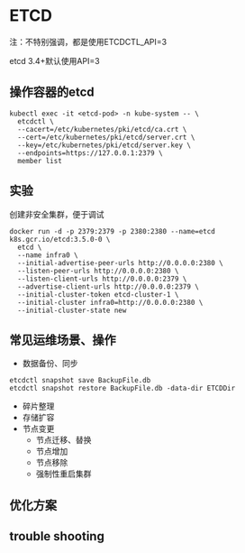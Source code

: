 # ETCD

注：不特别强调，都是使用ETCDCTL_API=3

etcd 3.4+默认使用API=3



## 操作容器的etcd

```shell
kubectl exec -it <etcd-pod> -n kube-system -- \
  etcdctl \
  --cacert=/etc/kubernetes/pki/etcd/ca.crt \
  --cert=/etc/kubernetes/pki/etcd/server.crt \
  --key=/etc/kubernetes/pki/etcd/server.key \
  --endpoints=https://127.0.0.1:2379 \
  member list
```



## 实验

创建非安全集群，便于调试

```shell
docker run -d -p 2379:2379 -p 2380:2380 --name=etcd k8s.gcr.io/etcd:3.5.0-0 \
  etcd \
  --name infra0 \
  --initial-advertise-peer-urls http://0.0.0.0:2380 \
  --listen-peer-urls http://0.0.0.0:2380 \
  --listen-client-urls http://0.0.0.0:2379 \
  --advertise-client-urls http://0.0.0.0:2379 \
  --initial-cluster-token etcd-cluster-1 \
  --initial-cluster infra0=http://0.0.0.0:2380 \
  --initial-cluster-state new
```



## 常见运维场景、操作

- 数据备份、同步

```shell
etcdctl snapshot save BackupFile.db
etcdctl snapshot restore BackupFile.db -data-dir ETCDDir
```

- 碎片整理
- 存储扩容
- 节点变更
  - 节点迁移、替换
  - 节点增加
  - 节点移除
  - 强制性重启集群



## 优化方案



## trouble shooting